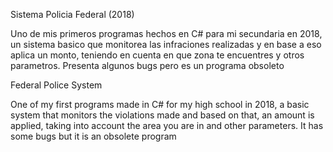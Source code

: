 Sistema Policia Federal (2018)

Uno de mis primeros programas hechos en C# para mi secundaria en 2018, un sistema basico que monitorea las infraciones realizadas 
y en base a eso aplica un monto, teniendo en cuenta en que zona te encuentres y otros parametros. Presenta algunos bugs pero es un programa obsoleto

Federal Police System

One of my first programs made in C# for my high school in 2018, a basic system that monitors the violations made
and based on that, an amount is applied, taking into account the area you are in and other parameters. It has some bugs but it is an obsolete program
